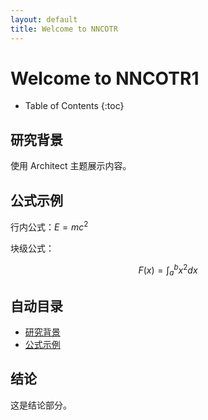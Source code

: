```yaml
---
layout: default
title: Welcome to NNCOTR
---
```


# Welcome to NNCOTR1
* Table of Contents
{:toc}

## 研究背景
使用 Architect 主题展示内容。

## 公式示例
行内公式：$E = mc^2$  

块级公式：  

$$
F(x) = \int_a^b x^2 dx
$$

## 自动目录
- [研究背景](#研究背景)
- [公式示例](#公式示例)

## 结论
这是结论部分。
